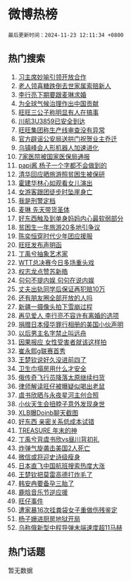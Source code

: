 # 微博热榜

`最后更新时间：2024-11-23 12:11:34 +0800`

## 热门搜索

1. [习主席妙喻引领开放合作](https://m.weibo.cn/search?containerid=100103type%3D1%26t%3D10%26q%3D%23%E4%B9%A0%E4%B8%BB%E5%B8%AD%E5%A6%99%E5%96%BB%E5%BC%95%E9%A2%86%E5%BC%80%E6%94%BE%E5%90%88%E4%BD%9C%23&stream_entry_id=51&isnewpage=1&extparam=seat%3D1%26c_type%3D51%26filter_type%3Drealtimehot%26stream_entry_id%3D51%26dgr%3D0%26q%3D%2523%25E4%25B9%25A0%25E4%25B8%25BB%25E5%25B8%25AD%25E5%25A6%2599%25E5%2596%25BB%25E5%25BC%2595%25E9%25A2%2586%25E5%25BC%2580%25E6%2594%25BE%25E5%2590%2588%25E4%25BD%259C%2523%26pos%3D0%26cate%3D10103%26display_time%3D1732335093%26pre_seqid%3D17323350932460267111013)
1. [老人领喜糖跌倒去世家属索赔新人](https://m.weibo.cn/search?containerid=100103type%3D1%26t%3D10%26q%3D%23%E8%80%81%E4%BA%BA%E9%A2%86%E5%96%9C%E7%B3%96%E8%B7%8C%E5%80%92%E5%8E%BB%E4%B8%96%E5%AE%B6%E5%B1%9E%E7%B4%A2%E8%B5%94%E6%96%B0%E4%BA%BA%23&stream_entry_id=31&isnewpage=1&extparam=seat%3D1%26filter_type%3Drealtimehot%26lcate%3D5001%26band_rank%3D1%26flag%3D1%26cate%3D5001%26dgr%3D0%26stream_entry_id%3D31%26pos%3D0%26q%3D%2523%25E8%2580%2581%25E4%25BA%25BA%25E9%25A2%2586%25E5%2596%259C%25E7%25B3%2596%25E8%25B7%258C%25E5%2580%2592%25E5%258E%25BB%25E4%25B8%2596%25E5%25AE%25B6%25E5%25B1%259E%25E7%25B4%25A2%25E8%25B5%2594%25E6%2596%25B0%25E4%25BA%25BA%2523%26c_type%3D31%26realpos%3D1%26display_time%3D1732335093%26pre_seqid%3D17323350932460267111013)
1. [李行亮下期要跟麦琳求婚](https://m.weibo.cn/search?containerid=100103type%3D1%26t%3D10%26q%3D%23%E6%9D%8E%E8%A1%8C%E4%BA%AE%E4%B8%8B%E6%9C%9F%E8%A6%81%E8%B7%9F%E9%BA%A6%E7%90%B3%E6%B1%82%E5%A9%9A%23&stream_entry_id=31&isnewpage=1&extparam=seat%3D1%26filter_type%3Drealtimehot%26lcate%3D5001%26band_rank%3D2%26flag%3D1%26cate%3D5001%26dgr%3D0%26stream_entry_id%3D31%26pos%3D1%26q%3D%2523%25E6%259D%258E%25E8%25A1%258C%25E4%25BA%25AE%25E4%25B8%258B%25E6%259C%259F%25E8%25A6%2581%25E8%25B7%259F%25E9%25BA%25A6%25E7%2590%25B3%25E6%25B1%2582%25E5%25A9%259A%2523%26c_type%3D31%26realpos%3D2%26display_time%3D1732335093%26pre_seqid%3D17323350932460267111013)
1. [为全球气候治理作出中国贡献](https://m.weibo.cn/search?containerid=100103type%3D1%26t%3D10%26q%3D%23%E4%B8%BA%E5%85%A8%E7%90%83%E6%B0%94%E5%80%99%E6%B2%BB%E7%90%86%E4%BD%9C%E5%87%BA%E4%B8%AD%E5%9B%BD%E8%B4%A1%E7%8C%AE%23&stream_entry_id=31&isnewpage=1&extparam=seat%3D1%26filter_type%3Drealtimehot%26lcate%3D5001%26band_rank%3D3%26flag%3D1%26cate%3D5001%26dgr%3D0%26stream_entry_id%3D31%26pos%3D2%26q%3D%2523%25E4%25B8%25BA%25E5%2585%25A8%25E7%2590%2583%25E6%25B0%2594%25E5%2580%2599%25E6%25B2%25BB%25E7%2590%2586%25E4%25BD%259C%25E5%2587%25BA%25E4%25B8%25AD%25E5%259B%25BD%25E8%25B4%25A1%25E7%258C%25AE%2523%26c_type%3D31%26realpos%3D3%26display_time%3D1732335093%26pre_seqid%3D17323350932460267111013)
1. [旺旺三公子称明显有人在搞事](https://m.weibo.cn/search?containerid=100103type%3D1%26t%3D10%26q%3D%23%E6%97%BA%E6%97%BA%E4%B8%89%E5%85%AC%E5%AD%90%E7%A7%B0%E6%98%8E%E6%98%BE%E6%9C%89%E4%BA%BA%E5%9C%A8%E6%90%9E%E4%BA%8B%23&stream_entry_id=31&isnewpage=1&extparam=seat%3D1%26filter_type%3Drealtimehot%26lcate%3D5001%26band_rank%3D4%26flag%3D1%26cate%3D5001%26dgr%3D0%26stream_entry_id%3D31%26pos%3D3%26q%3D%2523%25E6%2597%25BA%25E6%2597%25BA%25E4%25B8%2589%25E5%2585%25AC%25E5%25AD%2590%25E7%25A7%25B0%25E6%2598%258E%25E6%2598%25BE%25E6%259C%2589%25E4%25BA%25BA%25E5%259C%25A8%25E6%2590%259E%25E4%25BA%258B%2523%26c_type%3D31%26realpos%3D4%26display_time%3D1732335093%26pre_seqid%3D17323350932460267111013)
1. [川航3U3859已安全到达](https://m.weibo.cn/search?containerid=100103type%3D1%26t%3D10%26q%3D%23%E5%B7%9D%E8%88%AA3U3859%E5%B7%B2%E5%AE%89%E5%85%A8%E5%88%B0%E8%BE%BE%23&stream_entry_id=31&isnewpage=1&extparam=seat%3D1%26filter_type%3Drealtimehot%26lcate%3D5001%26band_rank%3D5%26flag%3D2%26cate%3D5001%26dgr%3D0%26stream_entry_id%3D31%26pos%3D4%26q%3D%2523%25E5%25B7%259D%25E8%2588%25AA3U3859%25E5%25B7%25B2%25E5%25AE%2589%25E5%2585%25A8%25E5%2588%25B0%25E8%25BE%25BE%2523%26c_type%3D31%26realpos%3D5%26display_time%3D1732335093%26pre_seqid%3D17323350932460267111013)
1. [旺旺集团称生产线审查没有异常](https://m.weibo.cn/search?containerid=100103type%3D1%26t%3D10%26q%3D%23%E6%97%BA%E6%97%BA%E9%9B%86%E5%9B%A2%E7%A7%B0%E7%94%9F%E4%BA%A7%E7%BA%BF%E5%AE%A1%E6%9F%A5%E6%B2%A1%E6%9C%89%E5%BC%82%E5%B8%B8%23&stream_entry_id=31&isnewpage=1&extparam=seat%3D1%26filter_type%3Drealtimehot%26lcate%3D5001%26band_rank%3D6%26flag%3D1%26cate%3D5001%26dgr%3D0%26stream_entry_id%3D31%26pos%3D5%26q%3D%2523%25E6%2597%25BA%25E6%2597%25BA%25E9%259B%2586%25E5%259B%25A2%25E7%25A7%25B0%25E7%2594%259F%25E4%25BA%25A7%25E7%25BA%25BF%25E5%25AE%25A1%25E6%259F%25A5%25E6%25B2%25A1%25E6%259C%2589%25E5%25BC%2582%25E5%25B8%25B8%2523%26c_type%3D31%26realpos%3D6%26display_time%3D1732335093%26pre_seqid%3D17323350932460267111013)
1. [官方辟谣公安局送拱门祝贺业主乔迁](https://m.weibo.cn/search?containerid=100103type%3D1%26t%3D10%26q%3D%23%E5%AE%98%E6%96%B9%E8%BE%9F%E8%B0%A3%E5%85%AC%E5%AE%89%E5%B1%80%E9%80%81%E6%8B%B1%E9%97%A8%E7%A5%9D%E8%B4%BA%E4%B8%9A%E4%B8%BB%E4%B9%94%E8%BF%81%23&stream_entry_id=31&isnewpage=1&extparam=seat%3D1%26filter_type%3Drealtimehot%26lcate%3D5001%26band_rank%3D7%26adid%3D265201%26is_ad_pos%3D1%26c_type%3D31%26stream_entry_id%3D31%26pos%3D6%26cate%3D5001%26dgr%3D0%26q%3D%2523%25E5%25AE%2598%25E6%2596%25B9%25E8%25BE%259F%25E8%25B0%25A3%25E5%2585%25AC%25E5%25AE%2589%25E5%25B1%2580%25E9%2580%2581%25E6%258B%25B1%25E9%2597%25A8%25E7%25A5%259D%25E8%25B4%25BA%25E4%25B8%259A%25E4%25B8%25BB%25E4%25B9%2594%25E8%25BF%2581%2523%26display_time%3D1732335093%26pre_seqid%3D17323350932460267111013)
1. [乌镇峰会人形机器人加速进化](https://m.weibo.cn/search?containerid=100103type%3D1%26t%3D10%26q%3D%23%E4%B9%8C%E9%95%87%E5%B3%B0%E4%BC%9A%E4%BA%BA%E5%BD%A2%E6%9C%BA%E5%99%A8%E4%BA%BA%E5%8A%A0%E9%80%9F%E8%BF%9B%E5%8C%96%23&stream_entry_id=31&isnewpage=1&extparam=seat%3D1%26filter_type%3Drealtimehot%26lcate%3D5001%26band_rank%3D7%26flag%3D0%26cate%3D5001%26dgr%3D0%26stream_entry_id%3D31%26pos%3D7%26q%3D%2523%25E4%25B9%258C%25E9%2595%2587%25E5%25B3%25B0%25E4%25BC%259A%25E4%25BA%25BA%25E5%25BD%25A2%25E6%259C%25BA%25E5%2599%25A8%25E4%25BA%25BA%25E5%258A%25A0%25E9%2580%259F%25E8%25BF%259B%25E5%258C%2596%2523%26c_type%3D31%26realpos%3D7%26display_time%3D1732335093%26pre_seqid%3D17323350932460267111013)
1. [7家医院被国家医保局通报](https://m.weibo.cn/search?containerid=100103type%3D1%26t%3D10%26q%3D%237%E5%AE%B6%E5%8C%BB%E9%99%A2%E8%A2%AB%E5%9B%BD%E5%AE%B6%E5%8C%BB%E4%BF%9D%E5%B1%80%E9%80%9A%E6%8A%A5%23&stream_entry_id=31&isnewpage=1&extparam=seat%3D1%26filter_type%3Drealtimehot%26lcate%3D5001%26band_rank%3D8%26flag%3D1%26cate%3D5001%26dgr%3D0%26stream_entry_id%3D31%26pos%3D8%26q%3D%25237%25E5%25AE%25B6%25E5%258C%25BB%25E9%2599%25A2%25E8%25A2%25AB%25E5%259B%25BD%25E5%25AE%25B6%25E5%258C%25BB%25E4%25BF%259D%25E5%25B1%2580%25E9%2580%259A%25E6%258A%25A5%2523%26c_type%3D31%26realpos%3D8%26display_time%3D1732335093%26pre_seqid%3D17323350932460267111013)
1. [papi酱 杨子一个字都不会做到的](https://m.weibo.cn/search?containerid=100103type%3D1%26t%3D10%26q%3Dpapi%E9%85%B1+%E6%9D%A8%E5%AD%90%E4%B8%80%E4%B8%AA%E5%AD%97%E9%83%BD%E4%B8%8D%E4%BC%9A%E5%81%9A%E5%88%B0%E7%9A%84&stream_entry_id=31&isnewpage=1&extparam=seat%3D1%26filter_type%3Drealtimehot%26lcate%3D5001%26band_rank%3D9%26flag%3D2%26cate%3D5001%26dgr%3D0%26stream_entry_id%3D31%26pos%3D9%26q%3Dpapi%25E9%2585%25B1%2520%25E6%259D%25A8%25E5%25AD%2590%25E4%25B8%2580%25E4%25B8%25AA%25E5%25AD%2597%25E9%2583%25BD%25E4%25B8%258D%25E4%25BC%259A%25E5%2581%259A%25E5%2588%25B0%25E7%259A%2584%26c_type%3D31%26realpos%3D9%26display_time%3D1732335093%26pre_seqid%3D17323350932460267111013)
1. [清华回应晒旅游照贫困生被保研](https://m.weibo.cn/search?containerid=100103type%3D1%26t%3D10%26q%3D%23%E6%B8%85%E5%8D%8E%E5%9B%9E%E5%BA%94%E6%99%92%E6%97%85%E6%B8%B8%E7%85%A7%E8%B4%AB%E5%9B%B0%E7%94%9F%E8%A2%AB%E4%BF%9D%E7%A0%94%23&stream_entry_id=31&isnewpage=1&extparam=seat%3D1%26filter_type%3Drealtimehot%26lcate%3D5001%26band_rank%3D10%26flag%3D1%26cate%3D5001%26dgr%3D0%26stream_entry_id%3D31%26pos%3D10%26q%3D%2523%25E6%25B8%2585%25E5%258D%258E%25E5%259B%259E%25E5%25BA%2594%25E6%2599%2592%25E6%2597%2585%25E6%25B8%25B8%25E7%2585%25A7%25E8%25B4%25AB%25E5%259B%25B0%25E7%2594%259F%25E8%25A2%25AB%25E4%25BF%259D%25E7%25A0%2594%2523%26c_type%3D31%26realpos%3D10%26display_time%3D1732335093%26pre_seqid%3D17323350932460267111013)
1. [霍建华林心如观看女儿演出](https://m.weibo.cn/search?containerid=100103type%3D1%26t%3D10%26q%3D%23%E9%9C%8D%E5%BB%BA%E5%8D%8E%E6%9E%97%E5%BF%83%E5%A6%82%E8%A7%82%E7%9C%8B%E5%A5%B3%E5%84%BF%E6%BC%94%E5%87%BA%23&stream_entry_id=31&isnewpage=1&extparam=seat%3D1%26filter_type%3Drealtimehot%26lcate%3D5001%26band_rank%3D11%26flag%3D1%26cate%3D5001%26dgr%3D0%26stream_entry_id%3D31%26pos%3D11%26q%3D%2523%25E9%259C%258D%25E5%25BB%25BA%25E5%258D%258E%25E6%259E%2597%25E5%25BF%2583%25E5%25A6%2582%25E8%25A7%2582%25E7%259C%258B%25E5%25A5%25B3%25E5%2584%25BF%25E6%25BC%2594%25E5%2587%25BA%2523%26c_type%3D31%26realpos%3D11%26display_time%3D1732335093%26pre_seqid%3D17323350932460267111013)
1. [女游客跟团徒步时坠崖身亡](https://m.weibo.cn/search?containerid=100103type%3D1%26t%3D10%26q%3D%23%E5%A5%B3%E6%B8%B8%E5%AE%A2%E8%B7%9F%E5%9B%A2%E5%BE%92%E6%AD%A5%E6%97%B6%E5%9D%A0%E5%B4%96%E8%BA%AB%E4%BA%A1%23&stream_entry_id=31&isnewpage=1&extparam=seat%3D1%26filter_type%3Drealtimehot%26lcate%3D5001%26band_rank%3D12%26flag%3D0%26cate%3D5001%26dgr%3D0%26stream_entry_id%3D31%26pos%3D12%26q%3D%2523%25E5%25A5%25B3%25E6%25B8%25B8%25E5%25AE%25A2%25E8%25B7%259F%25E5%259B%25A2%25E5%25BE%2592%25E6%25AD%25A5%25E6%2597%25B6%25E5%259D%25A0%25E5%25B4%2596%25E8%25BA%25AB%25E4%25BA%25A1%2523%26c_type%3D31%26realpos%3D12%26display_time%3D1732335093%26pre_seqid%3D17323350932460267111013)
1. [我是刑警定档](https://m.weibo.cn/search?containerid=100103type%3D1%26t%3D10%26q%3D%23%E6%88%91%E6%98%AF%E5%88%91%E8%AD%A6%E5%AE%9A%E6%A1%A3%23&stream_entry_id=31&isnewpage=1&extparam=seat%3D1%26filter_type%3Drealtimehot%26lcate%3D5001%26band_rank%3D13%26flag%3D1%26cate%3D5001%26dgr%3D0%26stream_entry_id%3D31%26pos%3D13%26q%3D%2523%25E6%2588%2591%25E6%2598%25AF%25E5%2588%2591%25E8%25AD%25A6%25E5%25AE%259A%25E6%25A1%25A3%2523%26c_type%3D31%26realpos%3D13%26display_time%3D1732335093%26pre_seqid%3D17323350932460267111013)
1. [麦琳 先天带货圣体](https://m.weibo.cn/search?containerid=100103type%3D1%26t%3D10%26q%3D%E9%BA%A6%E7%90%B3+%E5%85%88%E5%A4%A9%E5%B8%A6%E8%B4%A7%E5%9C%A3%E4%BD%93&stream_entry_id=31&isnewpage=1&extparam=seat%3D1%26filter_type%3Drealtimehot%26lcate%3D5001%26band_rank%3D14%26flag%3D0%26cate%3D5001%26dgr%3D0%26stream_entry_id%3D31%26pos%3D14%26q%3D%25E9%25BA%25A6%25E7%2590%25B3%2520%25E5%2585%2588%25E5%25A4%25A9%25E5%25B8%25A6%25E8%25B4%25A7%25E5%259C%25A3%25E4%25BD%2593%26c_type%3D31%26realpos%3D14%26display_time%3D1732335093%26pre_seqid%3D17323350932460267111013)
1. [好东西触及到单身妈妈内心最软弱部分](https://m.weibo.cn/search?containerid=100103type%3D1%26t%3D10%26q%3D%23%E5%A5%BD%E4%B8%9C%E8%A5%BF%E8%A7%A6%E5%8F%8A%E5%88%B0%E5%8D%95%E8%BA%AB%E5%A6%88%E5%A6%88%E5%86%85%E5%BF%83%E6%9C%80%E8%BD%AF%E5%BC%B1%E9%83%A8%E5%88%86%23&stream_entry_id=31&isnewpage=1&extparam=seat%3D1%26filter_type%3Drealtimehot%26lcate%3D5001%26band_rank%3D15%26flag%3D1%26cate%3D5001%26dgr%3D0%26stream_entry_id%3D31%26pos%3D15%26q%3D%2523%25E5%25A5%25BD%25E4%25B8%259C%25E8%25A5%25BF%25E8%25A7%25A6%25E5%258F%258A%25E5%2588%25B0%25E5%258D%2595%25E8%25BA%25AB%25E5%25A6%2588%25E5%25A6%2588%25E5%2586%2585%25E5%25BF%2583%25E6%259C%2580%25E8%25BD%25AF%25E5%25BC%25B1%25E9%2583%25A8%25E5%2588%2586%2523%26c_type%3D31%26realpos%3D15%26display_time%3D1732335093%26pre_seqid%3D17323350932460267111013)
1. [贫困生一年旅游20多地引争议](https://m.weibo.cn/search?containerid=100103type%3D1%26t%3D10%26q%3D%23%E8%B4%AB%E5%9B%B0%E7%94%9F%E4%B8%80%E5%B9%B4%E6%97%85%E6%B8%B820%E5%A4%9A%E5%9C%B0%E5%BC%95%E4%BA%89%E8%AE%AE%23&stream_entry_id=31&isnewpage=1&extparam=seat%3D1%26filter_type%3Drealtimehot%26lcate%3D5001%26band_rank%3D16%26flag%3D1%26cate%3D5001%26dgr%3D0%26stream_entry_id%3D31%26pos%3D16%26q%3D%2523%25E8%25B4%25AB%25E5%259B%25B0%25E7%2594%259F%25E4%25B8%2580%25E5%25B9%25B4%25E6%2597%2585%25E6%25B8%25B820%25E5%25A4%259A%25E5%259C%25B0%25E5%25BC%2595%25E4%25BA%2589%25E8%25AE%25AE%2523%26c_type%3D31%26realpos%3D16%26display_time%3D1732335093%26pre_seqid%3D17323350932460267111013)
1. [陈奕恒穿时代少年团应援服](https://m.weibo.cn/search?containerid=100103type%3D1%26t%3D10%26q%3D%23%E9%99%88%E5%A5%95%E6%81%92%E7%A9%BF%E6%97%B6%E4%BB%A3%E5%B0%91%E5%B9%B4%E5%9B%A2%E5%BA%94%E6%8F%B4%E6%9C%8D%23&stream_entry_id=31&isnewpage=1&extparam=seat%3D1%26filter_type%3Drealtimehot%26lcate%3D5001%26band_rank%3D17%26flag%3D1%26cate%3D5001%26dgr%3D0%26stream_entry_id%3D31%26pos%3D17%26q%3D%2523%25E9%2599%2588%25E5%25A5%2595%25E6%2581%2592%25E7%25A9%25BF%25E6%2597%25B6%25E4%25BB%25A3%25E5%25B0%2591%25E5%25B9%25B4%25E5%259B%25A2%25E5%25BA%2594%25E6%258F%25B4%25E6%259C%258D%2523%26c_type%3D31%26realpos%3D17%26display_time%3D1732335093%26pre_seqid%3D17323350932460267111013)
1. [旺旺发布声明函](https://m.weibo.cn/search?containerid=100103type%3D1%26t%3D10%26q%3D%23%E6%97%BA%E6%97%BA%E5%8F%91%E5%B8%83%E5%A3%B0%E6%98%8E%E5%87%BD%23&stream_entry_id=31&isnewpage=1&extparam=seat%3D1%26filter_type%3Drealtimehot%26lcate%3D5001%26band_rank%3D18%26flag%3D0%26cate%3D5001%26dgr%3D0%26stream_entry_id%3D31%26pos%3D18%26q%3D%2523%25E6%2597%25BA%25E6%2597%25BA%25E5%258F%2591%25E5%25B8%2583%25E5%25A3%25B0%25E6%2598%258E%25E5%2587%25BD%2523%26c_type%3D31%26realpos%3D18%26display_time%3D1732335093%26pre_seqid%3D17323350932460267111013)
1. [丁禹兮抽象艺术家](https://m.weibo.cn/search?containerid=100103type%3D1%26t%3D10%26q%3D%23%E4%B8%81%E7%A6%B9%E5%85%AE%E6%8A%BD%E8%B1%A1%E8%89%BA%E6%9C%AF%E5%AE%B6%23&stream_entry_id=31&isnewpage=1&extparam=seat%3D1%26filter_type%3Drealtimehot%26lcate%3D5001%26band_rank%3D19%26flag%3D1%26cate%3D5001%26dgr%3D0%26stream_entry_id%3D31%26pos%3D19%26q%3D%2523%25E4%25B8%2581%25E7%25A6%25B9%25E5%2585%25AE%25E6%258A%25BD%25E8%25B1%25A1%25E8%2589%25BA%25E6%259C%25AF%25E5%25AE%25B6%2523%26c_type%3D31%26realpos%3D19%26display_time%3D1732335093%26pre_seqid%3D17323350932460267111013)
1. [WTT总决赛今日多场重头戏](https://m.weibo.cn/search?containerid=100103type%3D1%26t%3D10%26q%3D%23WTT%E6%80%BB%E5%86%B3%E8%B5%9B%E4%BB%8A%E6%97%A5%E5%A4%9A%E5%9C%BA%E9%87%8D%E5%A4%B4%E6%88%8F%23&stream_entry_id=31&isnewpage=1&extparam=seat%3D1%26filter_type%3Drealtimehot%26lcate%3D5001%26band_rank%3D20%26flag%3D1%26cate%3D5001%26dgr%3D0%26stream_entry_id%3D31%26pos%3D20%26q%3D%2523WTT%25E6%2580%25BB%25E5%2586%25B3%25E8%25B5%259B%25E4%25BB%258A%25E6%2597%25A5%25E5%25A4%259A%25E5%259C%25BA%25E9%2587%258D%25E5%25A4%25B4%25E6%2588%258F%2523%26c_type%3D31%26realpos%3D20%26display_time%3D1732335093%26pre_seqid%3D17323350932460267111013)
1. [权志龙点赞苏新皓](https://m.weibo.cn/search?containerid=100103type%3D1%26t%3D10%26q%3D%E6%9D%83%E5%BF%97%E9%BE%99%E7%82%B9%E8%B5%9E%E8%8B%8F%E6%96%B0%E7%9A%93&stream_entry_id=31&isnewpage=1&extparam=seat%3D1%26filter_type%3Drealtimehot%26lcate%3D5001%26band_rank%3D21%26flag%3D0%26cate%3D5001%26dgr%3D0%26stream_entry_id%3D31%26pos%3D21%26q%3D%25E6%259D%2583%25E5%25BF%2597%25E9%25BE%2599%25E7%2582%25B9%25E8%25B5%259E%25E8%258B%258F%25E6%2596%25B0%25E7%259A%2593%26c_type%3D31%26realpos%3D21%26display_time%3D1732335093%26pre_seqid%3D17323350932460267111013)
1. [句句不提内娱 句句在说内娱](https://m.weibo.cn/search?containerid=100103type%3D1%26t%3D10%26q%3D%E5%8F%A5%E5%8F%A5%E4%B8%8D%E6%8F%90%E5%86%85%E5%A8%B1+%E5%8F%A5%E5%8F%A5%E5%9C%A8%E8%AF%B4%E5%86%85%E5%A8%B1&stream_entry_id=31&isnewpage=1&extparam=seat%3D1%26filter_type%3Drealtimehot%26lcate%3D5001%26band_rank%3D22%26flag%3D1%26cate%3D5001%26dgr%3D0%26stream_entry_id%3D31%26pos%3D22%26q%3D%25E5%258F%25A5%25E5%258F%25A5%25E4%25B8%258D%25E6%258F%2590%25E5%2586%2585%25E5%25A8%25B1%2520%25E5%258F%25A5%25E5%258F%25A5%25E5%259C%25A8%25E8%25AF%25B4%25E5%2586%2585%25E5%25A8%25B1%26c_type%3D31%26realpos%3D22%26display_time%3D1732335093%26pre_seqid%3D17323350932460267111013)
1. [丈夫出轨同学后保证再犯赔10万](https://m.weibo.cn/search?containerid=100103type%3D1%26t%3D10%26q%3D%23%E4%B8%88%E5%A4%AB%E5%87%BA%E8%BD%A8%E5%90%8C%E5%AD%A6%E5%90%8E%E4%BF%9D%E8%AF%81%E5%86%8D%E7%8A%AF%E8%B5%9410%E4%B8%87%23&stream_entry_id=31&isnewpage=1&extparam=seat%3D1%26filter_type%3Drealtimehot%26lcate%3D5001%26band_rank%3D23%26flag%3D1%26cate%3D5001%26dgr%3D0%26stream_entry_id%3D31%26pos%3D23%26q%3D%2523%25E4%25B8%2588%25E5%25A4%25AB%25E5%2587%25BA%25E8%25BD%25A8%25E5%2590%258C%25E5%25AD%25A6%25E5%2590%258E%25E4%25BF%259D%25E8%25AF%2581%25E5%2586%258D%25E7%258A%25AF%25E8%25B5%259410%25E4%25B8%2587%2523%26c_type%3D31%26realpos%3D23%26display_time%3D1732335093%26pre_seqid%3D17323350932460267111013)
1. [还有朋友圈全部开放的人吗](https://m.weibo.cn/search?containerid=100103type%3D1%26t%3D10%26q%3D%23%E8%BF%98%E6%9C%89%E6%9C%8B%E5%8F%8B%E5%9C%88%E5%85%A8%E9%83%A8%E5%BC%80%E6%94%BE%E7%9A%84%E4%BA%BA%E5%90%97%23&stream_entry_id=31&isnewpage=1&extparam=seat%3D1%26filter_type%3Drealtimehot%26lcate%3D5001%26band_rank%3D24%26flag%3D1%26cate%3D5001%26dgr%3D0%26stream_entry_id%3D31%26pos%3D24%26q%3D%2523%25E8%25BF%2598%25E6%259C%2589%25E6%259C%258B%25E5%258F%258B%25E5%259C%2588%25E5%2585%25A8%25E9%2583%25A8%25E5%25BC%2580%25E6%2594%25BE%25E7%259A%2584%25E4%25BA%25BA%25E5%2590%2597%2523%26c_type%3D31%26realpos%3D24%26display_time%3D1732335093%26pre_seqid%3D17323350932460267111013)
1. [新疆一摄像头拍下雪崩过程](https://m.weibo.cn/search?containerid=100103type%3D1%26t%3D10%26q%3D%23%E6%96%B0%E7%96%86%E4%B8%80%E6%91%84%E5%83%8F%E5%A4%B4%E6%8B%8D%E4%B8%8B%E9%9B%AA%E5%B4%A9%E8%BF%87%E7%A8%8B%23&stream_entry_id=31&isnewpage=1&extparam=seat%3D1%26filter_type%3Drealtimehot%26lcate%3D5001%26band_rank%3D25%26flag%3D1%26cate%3D5001%26dgr%3D0%26stream_entry_id%3D31%26pos%3D25%26q%3D%2523%25E6%2596%25B0%25E7%2596%2586%25E4%25B8%2580%25E6%2591%2584%25E5%2583%258F%25E5%25A4%25B4%25E6%258B%258D%25E4%25B8%258B%25E9%259B%25AA%25E5%25B4%25A9%25E8%25BF%2587%25E7%25A8%258B%2523%26c_type%3D31%26realpos%3D25%26display_time%3D1732335093%26pre_seqid%3D17323350932460267111013)
1. [再见爱人 李行亮不容许有离婚的选项](https://m.weibo.cn/search?containerid=100103type%3D1%26t%3D10%26q%3D%E5%86%8D%E8%A7%81%E7%88%B1%E4%BA%BA+%E6%9D%8E%E8%A1%8C%E4%BA%AE%E4%B8%8D%E5%AE%B9%E8%AE%B8%E6%9C%89%E7%A6%BB%E5%A9%9A%E7%9A%84%E9%80%89%E9%A1%B9&stream_entry_id=31&isnewpage=1&extparam=seat%3D1%26filter_type%3Drealtimehot%26lcate%3D5001%26band_rank%3D26%26flag%3D0%26cate%3D5001%26dgr%3D0%26stream_entry_id%3D31%26pos%3D26%26q%3D%25E5%2586%258D%25E8%25A7%2581%25E7%2588%25B1%25E4%25BA%25BA%2520%25E6%259D%258E%25E8%25A1%258C%25E4%25BA%25AE%25E4%25B8%258D%25E5%25AE%25B9%25E8%25AE%25B8%25E6%259C%2589%25E7%25A6%25BB%25E5%25A9%259A%25E7%259A%2584%25E9%2580%2589%25E9%25A1%25B9%26c_type%3D31%26realpos%3D26%26display_time%3D1732335093%26pre_seqid%3D17323350932460267111013)
1. [捐赠日本侵华罪行相册的美国小伙声明](https://m.weibo.cn/search?containerid=100103type%3D1%26t%3D10%26q%3D%23%E6%8D%90%E8%B5%A0%E6%97%A5%E6%9C%AC%E4%BE%B5%E5%8D%8E%E7%BD%AA%E8%A1%8C%E7%9B%B8%E5%86%8C%E7%9A%84%E7%BE%8E%E5%9B%BD%E5%B0%8F%E4%BC%99%E5%A3%B0%E6%98%8E%23&stream_entry_id=31&isnewpage=1&extparam=seat%3D1%26filter_type%3Drealtimehot%26lcate%3D5001%26band_rank%3D27%26flag%3D0%26cate%3D5001%26dgr%3D0%26stream_entry_id%3D31%26pos%3D27%26q%3D%2523%25E6%258D%2590%25E8%25B5%25A0%25E6%2597%25A5%25E6%259C%25AC%25E4%25BE%25B5%25E5%258D%258E%25E7%25BD%25AA%25E8%25A1%258C%25E7%259B%25B8%25E5%2586%258C%25E7%259A%2584%25E7%25BE%258E%25E5%259B%25BD%25E5%25B0%258F%25E4%25BC%2599%25E5%25A3%25B0%25E6%2598%258E%2523%26c_type%3D31%26realpos%3D27%26display_time%3D1732335093%26pre_seqid%3D17323350932460267111013)
1. [以后男主名字禁止叫远舟](https://m.weibo.cn/search?containerid=100103type%3D1%26t%3D10%26q%3D%23%E4%BB%A5%E5%90%8E%E7%94%B7%E4%B8%BB%E5%90%8D%E5%AD%97%E7%A6%81%E6%AD%A2%E5%8F%AB%E8%BF%9C%E8%88%9F%23&stream_entry_id=31&isnewpage=1&extparam=seat%3D1%26filter_type%3Drealtimehot%26lcate%3D5001%26band_rank%3D28%26flag%3D0%26cate%3D5001%26dgr%3D0%26stream_entry_id%3D31%26pos%3D28%26q%3D%2523%25E4%25BB%25A5%25E5%2590%258E%25E7%2594%25B7%25E4%25B8%25BB%25E5%2590%258D%25E5%25AD%2597%25E7%25A6%2581%25E6%25AD%25A2%25E5%258F%25AB%25E8%25BF%259C%25E8%2588%259F%2523%26c_type%3D31%26realpos%3D28%26display_time%3D1732335093%26pre_seqid%3D17323350932460267111013)
1. [因果报应 女性受害者就该这样拍](https://m.weibo.cn/search?containerid=100103type%3D1%26t%3D10%26q%3D%E5%9B%A0%E6%9E%9C%E6%8A%A5%E5%BA%94+%E5%A5%B3%E6%80%A7%E5%8F%97%E5%AE%B3%E8%80%85%E5%B0%B1%E8%AF%A5%E8%BF%99%E6%A0%B7%E6%8B%8D&stream_entry_id=31&isnewpage=1&extparam=seat%3D1%26filter_type%3Drealtimehot%26lcate%3D5001%26band_rank%3D29%26flag%3D1%26cate%3D5001%26dgr%3D0%26stream_entry_id%3D31%26pos%3D29%26q%3D%25E5%259B%25A0%25E6%259E%259C%25E6%258A%25A5%25E5%25BA%2594%2520%25E5%25A5%25B3%25E6%2580%25A7%25E5%258F%2597%25E5%25AE%25B3%25E8%2580%2585%25E5%25B0%25B1%25E8%25AF%25A5%25E8%25BF%2599%25E6%25A0%25B7%25E6%258B%258D%26c_type%3D31%26realpos%3D29%26display_time%3D1732335093%26pre_seqid%3D17323350932460267111013)
1. [崔永熙g联赛首秀](https://m.weibo.cn/search?containerid=100103type%3D1%26t%3D10%26q%3D%23%E5%B4%94%E6%B0%B8%E7%86%99g%E8%81%94%E8%B5%9B%E9%A6%96%E7%A7%80%23&stream_entry_id=31&isnewpage=1&extparam=seat%3D1%26filter_type%3Drealtimehot%26lcate%3D5001%26band_rank%3D30%26flag%3D1%26cate%3D5001%26dgr%3D0%26stream_entry_id%3D31%26pos%3D30%26q%3D%2523%25E5%25B4%2594%25E6%25B0%25B8%25E7%2586%2599g%25E8%2581%2594%25E8%25B5%259B%25E9%25A6%2596%25E7%25A7%2580%2523%26c_type%3D31%26realpos%3D30%26display_time%3D1732335093%26pre_seqid%3D17323350932460267111013)
1. [王楚钦说好久没进前四了](https://m.weibo.cn/search?containerid=100103type%3D1%26t%3D10%26q%3D%23%E7%8E%8B%E6%A5%9A%E9%92%A6%E8%AF%B4%E5%A5%BD%E4%B9%85%E6%B2%A1%E8%BF%9B%E5%89%8D%E5%9B%9B%E4%BA%86%23&stream_entry_id=31&isnewpage=1&extparam=seat%3D1%26filter_type%3Drealtimehot%26lcate%3D5001%26band_rank%3D31%26flag%3D1%26cate%3D5001%26dgr%3D0%26stream_entry_id%3D31%26pos%3D31%26q%3D%2523%25E7%258E%258B%25E6%25A5%259A%25E9%2592%25A6%25E8%25AF%25B4%25E5%25A5%25BD%25E4%25B9%2585%25E6%25B2%25A1%25E8%25BF%259B%25E5%2589%258D%25E5%259B%259B%25E4%25BA%2586%2523%26c_type%3D31%26realpos%3D31%26display_time%3D1732335093%26pre_seqid%3D17323350932460267111013)
1. [卫生巾塌房用什么才安全](https://m.weibo.cn/search?containerid=100103type%3D1%26t%3D10%26q%3D%23%E5%8D%AB%E7%94%9F%E5%B7%BE%E5%A1%8C%E6%88%BF%E7%94%A8%E4%BB%80%E4%B9%88%E6%89%8D%E5%AE%89%E5%85%A8%23&stream_entry_id=31&isnewpage=1&extparam=seat%3D1%26filter_type%3Drealtimehot%26lcate%3D5001%26band_rank%3D32%26flag%3D0%26cate%3D5001%26dgr%3D0%26stream_entry_id%3D31%26pos%3D32%26q%3D%2523%25E5%258D%25AB%25E7%2594%259F%25E5%25B7%25BE%25E5%25A1%258C%25E6%2588%25BF%25E7%2594%25A8%25E4%25BB%2580%25E4%25B9%2588%25E6%2589%258D%25E5%25AE%2589%25E5%2585%25A8%2523%26c_type%3D31%26realpos%3D32%26display_time%3D1732335093%26pre_seqid%3D17323350932460267111013)
1. [俄传奇飞行员降落太原继续扫货](https://m.weibo.cn/search?containerid=100103type%3D1%26t%3D10%26q%3D%23%E4%BF%84%E4%BC%A0%E5%A5%87%E9%A3%9E%E8%A1%8C%E5%91%98%E9%99%8D%E8%90%BD%E5%A4%AA%E5%8E%9F%E7%BB%A7%E7%BB%AD%E6%89%AB%E8%B4%A7%23&stream_entry_id=31&isnewpage=1&extparam=seat%3D1%26filter_type%3Drealtimehot%26lcate%3D5001%26band_rank%3D33%26flag%3D0%26cate%3D5001%26dgr%3D0%26stream_entry_id%3D31%26pos%3D33%26q%3D%2523%25E4%25BF%2584%25E4%25BC%25A0%25E5%25A5%2587%25E9%25A3%259E%25E8%25A1%258C%25E5%2591%2598%25E9%2599%258D%25E8%2590%25BD%25E5%25A4%25AA%25E5%258E%259F%25E7%25BB%25A7%25E7%25BB%25AD%25E6%2589%25AB%25E8%25B4%25A7%2523%26c_type%3D31%26realpos%3D33%26display_time%3D1732335093%26pre_seqid%3D17323350932460267111013)
1. [律师解读旺仔被曝疑似喝出老鼠](https://m.weibo.cn/search?containerid=100103type%3D1%26t%3D10%26q%3D%23%E5%BE%8B%E5%B8%88%E8%A7%A3%E8%AF%BB%E6%97%BA%E4%BB%94%E8%A2%AB%E6%9B%9D%E7%96%91%E4%BC%BC%E5%96%9D%E5%87%BA%E8%80%81%E9%BC%A0%23&stream_entry_id=31&isnewpage=1&extparam=seat%3D1%26filter_type%3Drealtimehot%26lcate%3D5001%26band_rank%3D34%26flag%3D0%26cate%3D5001%26dgr%3D0%26stream_entry_id%3D31%26pos%3D34%26q%3D%2523%25E5%25BE%258B%25E5%25B8%2588%25E8%25A7%25A3%25E8%25AF%25BB%25E6%2597%25BA%25E4%25BB%2594%25E8%25A2%25AB%25E6%259B%259D%25E7%2596%2591%25E4%25BC%25BC%25E5%2596%259D%25E5%2587%25BA%25E8%2580%2581%25E9%25BC%25A0%2523%26c_type%3D31%26realpos%3D34%26display_time%3D1732335093%26pre_seqid%3D17323350932460267111013)
1. [虞书欣晒与永夜星河主创合照](https://m.weibo.cn/search?containerid=100103type%3D1%26t%3D10%26q%3D%23%E8%99%9E%E4%B9%A6%E6%AC%A3%E6%99%92%E4%B8%8E%E6%B0%B8%E5%A4%9C%E6%98%9F%E6%B2%B3%E4%B8%BB%E5%88%9B%E5%90%88%E7%85%A7%23&stream_entry_id=31&isnewpage=1&extparam=seat%3D1%26filter_type%3Drealtimehot%26lcate%3D5001%26band_rank%3D35%26flag%3D0%26cate%3D5001%26dgr%3D0%26stream_entry_id%3D31%26pos%3D35%26q%3D%2523%25E8%2599%259E%25E4%25B9%25A6%25E6%25AC%25A3%25E6%2599%2592%25E4%25B8%258E%25E6%25B0%25B8%25E5%25A4%259C%25E6%2598%259F%25E6%25B2%25B3%25E4%25B8%25BB%25E5%2588%259B%25E5%2590%2588%25E7%2585%25A7%2523%26c_type%3D31%26realpos%3D35%26display_time%3D1732335093%26pre_seqid%3D17323350932460267111013)
1. [小伙天生会扭脖子意外发现身世](https://m.weibo.cn/search?containerid=100103type%3D1%26t%3D10%26q%3D%23%E5%B0%8F%E4%BC%99%E5%A4%A9%E7%94%9F%E4%BC%9A%E6%89%AD%E8%84%96%E5%AD%90%E6%84%8F%E5%A4%96%E5%8F%91%E7%8E%B0%E8%BA%AB%E4%B8%96%23&stream_entry_id=31&isnewpage=1&extparam=seat%3D1%26filter_type%3Drealtimehot%26lcate%3D5001%26band_rank%3D36%26flag%3D0%26cate%3D5001%26dgr%3D0%26stream_entry_id%3D31%26pos%3D36%26q%3D%2523%25E5%25B0%258F%25E4%25BC%2599%25E5%25A4%25A9%25E7%2594%259F%25E4%25BC%259A%25E6%2589%25AD%25E8%2584%2596%25E5%25AD%2590%25E6%2584%258F%25E5%25A4%2596%25E5%258F%2591%25E7%258E%25B0%25E8%25BA%25AB%25E4%25B8%2596%2523%26c_type%3D31%26realpos%3D36%26display_time%3D1732335093%26pre_seqid%3D17323350932460267111013)
1. [XLB曝Doinb聊天截图](https://m.weibo.cn/search?containerid=100103type%3D1%26t%3D10%26q%3D%23XLB%E6%9B%9DDoinb%E8%81%8A%E5%A4%A9%E6%88%AA%E5%9B%BE%23&stream_entry_id=31&isnewpage=1&extparam=seat%3D1%26filter_type%3Drealtimehot%26lcate%3D5001%26band_rank%3D37%26flag%3D0%26cate%3D5001%26dgr%3D0%26stream_entry_id%3D31%26pos%3D37%26q%3D%2523XLB%25E6%259B%259DDoinb%25E8%2581%258A%25E5%25A4%25A9%25E6%2588%25AA%25E5%259B%25BE%2523%26c_type%3D31%26realpos%3D37%26display_time%3D1732335093%26pre_seqid%3D17323350932460267111013)
1. [好东西 亲密关系低成本试错](https://m.weibo.cn/search?containerid=100103type%3D1%26t%3D10%26q%3D%E5%A5%BD%E4%B8%9C%E8%A5%BF+%E4%BA%B2%E5%AF%86%E5%85%B3%E7%B3%BB%E4%BD%8E%E6%88%90%E6%9C%AC%E8%AF%95%E9%94%99&stream_entry_id=31&isnewpage=1&extparam=seat%3D1%26filter_type%3Drealtimehot%26lcate%3D5001%26band_rank%3D38%26flag%3D0%26cate%3D5001%26dgr%3D0%26stream_entry_id%3D31%26pos%3D38%26q%3D%25E5%25A5%25BD%25E4%25B8%259C%25E8%25A5%25BF%2520%25E4%25BA%25B2%25E5%25AF%2586%25E5%2585%25B3%25E7%25B3%25BB%25E4%25BD%258E%25E6%2588%2590%25E6%259C%25AC%25E8%25AF%2595%25E9%2594%2599%26c_type%3D31%26realpos%3D38%26display_time%3D1732335093%26pre_seqid%3D17323350932460267111013)
1. [TREASURE 年末的神](https://m.weibo.cn/search?containerid=100103type%3D1%26t%3D10%26q%3DTREASURE+%E5%B9%B4%E6%9C%AB%E7%9A%84%E7%A5%9E&stream_entry_id=31&isnewpage=1&extparam=seat%3D1%26filter_type%3Drealtimehot%26lcate%3D5001%26band_rank%3D39%26flag%3D1%26cate%3D5001%26dgr%3D0%26stream_entry_id%3D31%26pos%3D39%26q%3DTREASURE%2520%25E5%25B9%25B4%25E6%259C%25AB%25E7%259A%2584%25E7%25A5%259E%26c_type%3D31%26realpos%3D39%26display_time%3D1732335093%26pre_seqid%3D17323350932460267111013)
1. [丁禹兮背虞书欣vs昼川背初礼](https://m.weibo.cn/search?containerid=100103type%3D1%26t%3D10%26q%3D%23%E4%B8%81%E7%A6%B9%E5%85%AE%E8%83%8C%E8%99%9E%E4%B9%A6%E6%AC%A3vs%E6%98%BC%E5%B7%9D%E8%83%8C%E5%88%9D%E7%A4%BC%23&stream_entry_id=31&isnewpage=1&extparam=seat%3D1%26filter_type%3Drealtimehot%26lcate%3D5001%26band_rank%3D40%26flag%3D1%26cate%3D5001%26dgr%3D0%26stream_entry_id%3D31%26pos%3D40%26q%3D%2523%25E4%25B8%2581%25E7%25A6%25B9%25E5%2585%25AE%25E8%2583%258C%25E8%2599%259E%25E4%25B9%25A6%25E6%25AC%25A3vs%25E6%2598%25BC%25E5%25B7%259D%25E8%2583%258C%25E5%2588%259D%25E7%25A4%25BC%2523%26c_type%3D31%26realpos%3D40%26display_time%3D1732335093%26pre_seqid%3D17323350932460267111013)
1. [炸弹气旋袭击美国2人死亡](https://m.weibo.cn/search?containerid=100103type%3D1%26t%3D10%26q%3D%23%E7%82%B8%E5%BC%B9%E6%B0%94%E6%97%8B%E8%A2%AD%E5%87%BB%E7%BE%8E%E5%9B%BD2%E4%BA%BA%E6%AD%BB%E4%BA%A1%23&stream_entry_id=31&isnewpage=1&extparam=seat%3D1%26filter_type%3Drealtimehot%26lcate%3D5001%26band_rank%3D41%26flag%3D1%26cate%3D5001%26dgr%3D0%26stream_entry_id%3D31%26pos%3D41%26q%3D%2523%25E7%2582%25B8%25E5%25BC%25B9%25E6%25B0%2594%25E6%2597%258B%25E8%25A2%25AD%25E5%2587%25BB%25E7%25BE%258E%25E5%259B%25BD2%25E4%25BA%25BA%25E6%25AD%25BB%25E4%25BA%25A1%2523%26c_type%3D31%26realpos%3D41%26display_time%3D1732335093%26pre_seqid%3D17323350932460267111013)
1. [微信或将迎史诗级瘦身](https://m.weibo.cn/search?containerid=100103type%3D1%26t%3D10%26q%3D%23%E5%BE%AE%E4%BF%A1%E6%88%96%E5%B0%86%E8%BF%8E%E5%8F%B2%E8%AF%97%E7%BA%A7%E7%98%A6%E8%BA%AB%23&stream_entry_id=31&isnewpage=1&extparam=seat%3D1%26filter_type%3Drealtimehot%26lcate%3D5001%26band_rank%3D42%26flag%3D0%26cate%3D5001%26dgr%3D0%26stream_entry_id%3D31%26pos%3D42%26q%3D%2523%25E5%25BE%25AE%25E4%25BF%25A1%25E6%2588%2596%25E5%25B0%2586%25E8%25BF%258E%25E5%258F%25B2%25E8%25AF%2597%25E7%25BA%25A7%25E7%2598%25A6%25E8%25BA%25AB%2523%26c_type%3D31%26realpos%3D42%26display_time%3D1732335093%26pre_seqid%3D17323350932460267111013)
1. [日本直飞中国航班搜索热度大涨](https://m.weibo.cn/search?containerid=100103type%3D1%26t%3D10%26q%3D%23%E6%97%A5%E6%9C%AC%E7%9B%B4%E9%A3%9E%E4%B8%AD%E5%9B%BD%E8%88%AA%E7%8F%AD%E6%90%9C%E7%B4%A2%E7%83%AD%E5%BA%A6%E5%A4%A7%E6%B6%A8%23&stream_entry_id=31&isnewpage=1&extparam=seat%3D1%26filter_type%3Drealtimehot%26lcate%3D5001%26band_rank%3D43%26flag%3D0%26cate%3D5001%26dgr%3D0%26stream_entry_id%3D31%26pos%3D43%26q%3D%2523%25E6%2597%25A5%25E6%259C%25AC%25E7%259B%25B4%25E9%25A3%259E%25E4%25B8%25AD%25E5%259B%25BD%25E8%2588%25AA%25E7%258F%25AD%25E6%2590%259C%25E7%25B4%25A2%25E7%2583%25AD%25E5%25BA%25A6%25E5%25A4%25A7%25E6%25B6%25A8%2523%26c_type%3D31%26realpos%3D43%26display_time%3D1732335093%26pre_seqid%3D17323350932460267111013)
1. [王楚钦把莫雷高德打炸毛了](https://m.weibo.cn/search?containerid=100103type%3D1%26t%3D10%26q%3D%23%E7%8E%8B%E6%A5%9A%E9%92%A6%E6%8A%8A%E8%8E%AB%E9%9B%B7%E9%AB%98%E5%BE%B7%E6%89%93%E7%82%B8%E6%AF%9B%E4%BA%86%23&stream_entry_id=31&isnewpage=1&extparam=seat%3D1%26filter_type%3Drealtimehot%26lcate%3D5001%26band_rank%3D44%26flag%3D0%26cate%3D5001%26dgr%3D0%26stream_entry_id%3D31%26pos%3D44%26q%3D%2523%25E7%258E%258B%25E6%25A5%259A%25E9%2592%25A6%25E6%258A%258A%25E8%258E%25AB%25E9%259B%25B7%25E9%25AB%2598%25E5%25BE%25B7%25E6%2589%2593%25E7%2582%25B8%25E6%25AF%259B%25E4%25BA%2586%2523%26c_type%3D31%26realpos%3D44%26display_time%3D1732335093%26pre_seqid%3D17323350932460267111013)
1. [韩安冉要备孕三胎了](https://m.weibo.cn/search?containerid=100103type%3D1%26t%3D10%26q%3D%23%E9%9F%A9%E5%AE%89%E5%86%89%E8%A6%81%E5%A4%87%E5%AD%95%E4%B8%89%E8%83%8E%E4%BA%86%23&stream_entry_id=31&isnewpage=1&extparam=seat%3D1%26filter_type%3Drealtimehot%26lcate%3D5001%26band_rank%3D45%26flag%3D0%26cate%3D5001%26dgr%3D0%26stream_entry_id%3D31%26pos%3D45%26q%3D%2523%25E9%259F%25A9%25E5%25AE%2589%25E5%2586%2589%25E8%25A6%2581%25E5%25A4%2587%25E5%25AD%2595%25E4%25B8%2589%25E8%2583%258E%25E4%25BA%2586%2523%26c_type%3D31%26realpos%3D45%26display_time%3D1732335093%26pre_seqid%3D17323350932460267111013)
1. [鹿晗音乐节逆应援](https://m.weibo.cn/search?containerid=100103type%3D1%26t%3D10%26q%3D%23%E9%B9%BF%E6%99%97%E9%9F%B3%E4%B9%90%E8%8A%82%E9%80%86%E5%BA%94%E6%8F%B4%23&stream_entry_id=31&isnewpage=1&extparam=seat%3D1%26filter_type%3Drealtimehot%26lcate%3D5001%26band_rank%3D46%26flag%3D0%26cate%3D5001%26dgr%3D0%26stream_entry_id%3D31%26pos%3D46%26q%3D%2523%25E9%25B9%25BF%25E6%2599%2597%25E9%259F%25B3%25E4%25B9%2590%25E8%258A%2582%25E9%2580%2586%25E5%25BA%2594%25E6%258F%25B4%2523%26c_type%3D31%26realpos%3D46%26display_time%3D1732335093%26pre_seqid%3D17323350932460267111013)
1. [旺仔事件](https://m.weibo.cn/search?containerid=100103type%3D1%26t%3D10%26q%3D%23%E6%97%BA%E4%BB%94%E4%BA%8B%E4%BB%B6%23&stream_entry_id=31&isnewpage=1&extparam=seat%3D1%26filter_type%3Drealtimehot%26lcate%3D5001%26band_rank%3D47%26flag%3D1%26cate%3D5001%26dgr%3D0%26stream_entry_id%3D31%26pos%3D47%26q%3D%2523%25E6%2597%25BA%25E4%25BB%2594%25E4%25BA%258B%25E4%25BB%25B6%2523%26c_type%3D31%26realpos%3D47%26display_time%3D1732335093%26pre_seqid%3D17323350932460267111013)
1. [遭家暴16次挂粪袋女子重做伤残鉴定](https://m.weibo.cn/search?containerid=100103type%3D1%26t%3D10%26q%3D%23%E9%81%AD%E5%AE%B6%E6%9A%B416%E6%AC%A1%E6%8C%82%E7%B2%AA%E8%A2%8B%E5%A5%B3%E5%AD%90%E9%87%8D%E5%81%9A%E4%BC%A4%E6%AE%8B%E9%89%B4%E5%AE%9A%23&stream_entry_id=31&isnewpage=1&extparam=seat%3D1%26filter_type%3Drealtimehot%26lcate%3D5001%26band_rank%3D48%26flag%3D1%26cate%3D5001%26dgr%3D0%26stream_entry_id%3D31%26pos%3D48%26q%3D%2523%25E9%2581%25AD%25E5%25AE%25B6%25E6%259A%25B416%25E6%25AC%25A1%25E6%258C%2582%25E7%25B2%25AA%25E8%25A2%258B%25E5%25A5%25B3%25E5%25AD%2590%25E9%2587%258D%25E5%2581%259A%25E4%25BC%25A4%25E6%25AE%258B%25E9%2589%25B4%25E5%25AE%259A%2523%26c_type%3D31%26realpos%3D48%26display_time%3D1732335093%26pre_seqid%3D17323350932460267111013)
1. [杨子姗进厨房地狱开局](https://m.weibo.cn/search?containerid=100103type%3D1%26t%3D10%26q%3D%E6%9D%A8%E5%AD%90%E5%A7%97%E8%BF%9B%E5%8E%A8%E6%88%BF%E5%9C%B0%E7%8B%B1%E5%BC%80%E5%B1%80&stream_entry_id=31&isnewpage=1&extparam=seat%3D1%26filter_type%3Drealtimehot%26lcate%3D5001%26band_rank%3D49%26flag%3D1%26cate%3D5001%26dgr%3D0%26stream_entry_id%3D31%26pos%3D49%26q%3D%25E6%259D%25A8%25E5%25AD%2590%25E5%25A7%2597%25E8%25BF%259B%25E5%258E%25A8%25E6%2588%25BF%25E5%259C%25B0%25E7%258B%25B1%25E5%25BC%2580%25E5%25B1%2580%26c_type%3D31%26realpos%3D49%26display_time%3D1732335093%26pre_seqid%3D17323350932460267111013)
1. [乌称俄新型中程导弹末端速度超11马赫](https://m.weibo.cn/search?containerid=100103type%3D1%26t%3D10%26q%3D%23%E4%B9%8C%E7%A7%B0%E4%BF%84%E6%96%B0%E5%9E%8B%E4%B8%AD%E7%A8%8B%E5%AF%BC%E5%BC%B9%E6%9C%AB%E7%AB%AF%E9%80%9F%E5%BA%A6%E8%B6%8511%E9%A9%AC%E8%B5%AB%23&stream_entry_id=31&isnewpage=1&extparam=seat%3D1%26filter_type%3Drealtimehot%26lcate%3D5001%26band_rank%3D50%26flag%3D0%26cate%3D5001%26dgr%3D0%26stream_entry_id%3D31%26pos%3D50%26q%3D%2523%25E4%25B9%258C%25E7%25A7%25B0%25E4%25BF%2584%25E6%2596%25B0%25E5%259E%258B%25E4%25B8%25AD%25E7%25A8%258B%25E5%25AF%25BC%25E5%25BC%25B9%25E6%259C%25AB%25E7%25AB%25AF%25E9%2580%259F%25E5%25BA%25A6%25E8%25B6%258511%25E9%25A9%25AC%25E8%25B5%25AB%2523%26c_type%3D31%26realpos%3D50%26display_time%3D1732335093%26pre_seqid%3D17323350932460267111013)

## 热门话题

暂无数据

